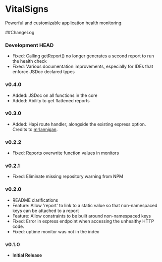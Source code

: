 # VitalSigns
Powerful and customizable application health monitoring

##ChangeLog

### Development HEAD
- Fixed: Calling getReport() no longer generates a second report to run the
health check
- Fixed: Various documentation improvements, especially for IDEs that enforce
JSDoc declared types

### v0.4.0
- Added: JSDoc on all functions in the core
- Added: Ability to get flattened reports

### v0.3.0
- Added: Hapi route handler, alongside the existing express option. Credits
to [mrlannigan](https://github.com/mrlannigan).

### v0.2.2
- Fixed: Reports overwrite function values in monitors

### v0.2.1
- Fixed: Eliminate missing repository warning from NPM

### v0.2.0
- README clarifications
- Feature: Allow 'report' to link to a static value so that non-namespaced
keys can be attached to a report
- Feature: Allow constraints to be built around non-namespaced keys
- Fixed: Error in express endpoint when accessing the unhealthy HTTP code.
- Fixed: uptime monitor was not in the index

### v0.1.0
- **Initial Release**
